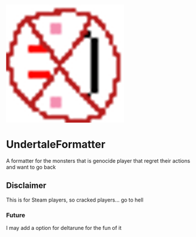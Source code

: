 ![Image](https://raw.githubusercontent.com/MuratDevelopment/UndertaleFormatter/master/32%20x%2032%20-%20BMP%20(32-bit).png?token=GHSAT0AAAAAACG2CMBUBR7GRPAX7AFSVZDSZHUVHTQ)

# UndertaleFormatter

A formatter for the monsters that is genocide player that regret their actions and want to go back

## Disclaimer

This is for Steam players, so cracked players... go to hell

### Future

I may add a option for deltarune for the fun of it
